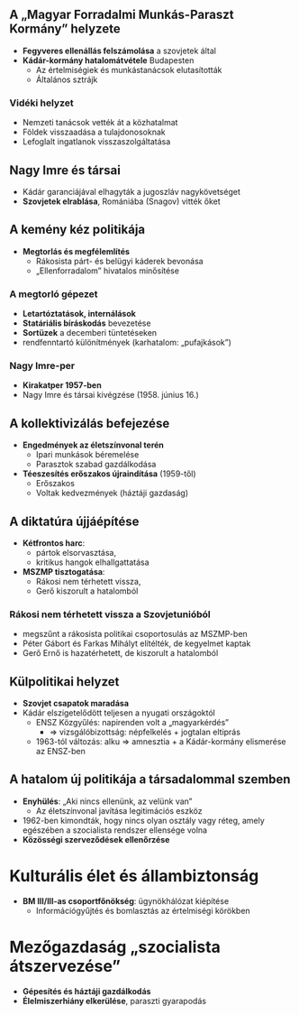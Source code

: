 ## A „Magyar Forradalmi Munkás-Paraszt Kormány” helyzete  
- **Fegyveres ellenállás felszámolása** a szovjetek által  
- **Kádár-kormány hatalomátvétele** Budapesten  
  - Az értelmiségiek és munkástanácsok elutasították  
  - Általános sztrájk  

### Vidéki helyzet  
- Nemzeti tanácsok vették át a közhatalmat  
- Földek visszaadása a tulajdonosoknak  
- Lefoglalt ingatlanok visszaszolgáltatása  

## Nagy Imre és társai  
- Kádár garanciájával elhagyták a jugoszláv nagykövetséget  
- **Szovjetek elrablása**, Romániába (Snagov) vitték őket  

## A kemény kéz politikája  
- **Megtorlás és megfélemlítés**  
  - Rákosista párt- és belügyi káderek bevonása  
  - „Ellenforradalom” hivatalos minősítése  

### A megtorló gépezet  
- **Letartóztatások, internálások**  
- **Statáriális bíráskodás** bevezetése  
- **Sortüzek** a decemberi tüntetéseken  
- rendfenntartó különítmények (karhatalom: „pufajkások”)

### Nagy Imre-per  
- **Kirakatper 1957-ben**  
- Nagy Imre és társai kivégzése (1958. június 16.)  

## A kollektivizálás befejezése  
- **Engedmények az életszínvonal terén**  
  - Ipari munkások béremelése  
  - Parasztok szabad gazdálkodása  
- **Téeszesítés erőszakos újraindítása** (1959-től) 
	- Erőszakos
	- Voltak kedvezmények (háztáji gazdaság)

## A diktatúra újjáépítése  
- **Kétfrontos harc**: 
	- pártok elsorvasztása, 
	- kritikus hangok elhallgattatása  
- **MSZMP tisztogatása**: 
	- Rákosi nem térhetett vissza, 
	- Gerő kiszorult a hatalomból  
### Rákosi nem térhetett vissza a Szovjetunióból 
-  megszűnt a rákosista politikai csoportosulás az MSZMP-ben 
- Péter Gábort és Farkas Mihályt elítélték, de kegyelmet kaptak 
- Gerő Ernő is hazatérhetett, de kiszorult a hatalomból
## Külpolitikai helyzet  
- **Szovjet csapatok maradása**  
- Kádár elszigetelődött teljesen a nyugati országoktól 
	- ENSZ Közgyűlés: napirenden volt a „magyarkérdés” 
		- => vizsgálóbizottság: népfelkelés + jogtalan eltiprás 
	- 1963-tól változás: alku => amnesztia + a Kádár-kormány elismerése az ENSZ-ben

## A hatalom új politikája a társadalommal szemben  
- **Enyhülés**: „Aki nincs ellenünk, az velünk van”  
  - Az életszínvonal javítása legitimációs eszköz
- 1962-ben kimondták, hogy nincs olyan osztály vagy réteg, amely egészében a szocialista rendszer ellensége volna
- **Közösségi szerveződések ellenőrzése**  

# Kulturális élet és állambiztonság  
- **BM III/III-as csoportfőnökség**: ügynökhálózat kiépítése  
  - Információgyűjtés és bomlasztás az értelmiségi körökben  

# Mezőgazdaság „szocialista átszervezése”  
- **Gépesítés és háztáji gazdálkodás**  
- **Élelmiszerhiány elkerülése**, paraszti gyarapodás  

